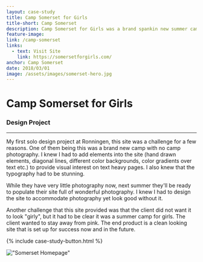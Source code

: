```yaml
---
layout: case-study
title: Camp Somerset for Girls
title-short: Camp Somerset
description: Camp Somerset for Girls was a brand spankin new summer camp that opened in 2018.
feature-image:
link: /camp-somerset
links:
  - text: Visit Site
    link: https://somersetforgirls.com/
anchor: Camp Somerset
date: 2018/03/01
image: /assets/images/somerset-hero.jpg
---
```


# Camp Somerset for Girls
### Design Project
---

My first solo design project at Ronningen, this site was a challenge for a few reasons. One of them being this was a brand new camp with no camp photography. I knew I had to add elements into the site (hand drawn elements, diagonal lines, different color backgrounds, color gradients over text etc.) to provide visual interest on text heavy pages. I also knew that the typography had to be stunning.

While they have very little photography now, next summer they'll be ready to populate their site full of wonderful photography. I knew I had to design the site to accommodate photography yet look good without it.

Another challenge that this site provided was that the client did not want it to look "girly", but it had to be clear it was a summer camp for girls. The client wanted to stay away from pink. The end product is a clean looking site that is set up for success now and in the future.


{% include case-study-button.html %}

!["Somerset Homepage"](/assets/images/somerset-homepage-full.jpg)
